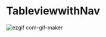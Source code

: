 # TableviewwithNav

![ezgif com-gif-maker](https://user-images.githubusercontent.com/85047035/209535735-27a43865-d5b1-4ae7-a2fc-eaa3aa7d14ee.gif)
